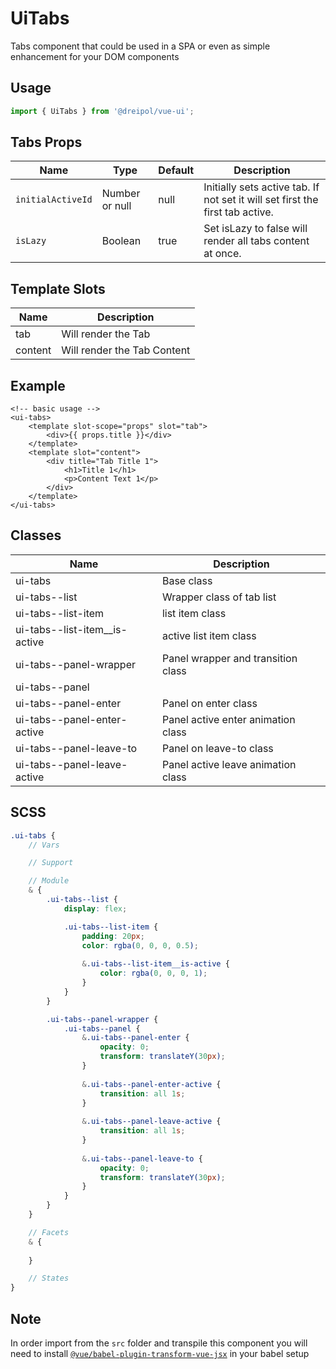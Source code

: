 # UiTabs
Tabs component that could be used in a SPA or even as simple enhancement for your DOM components

## Usage
```js
import { UiTabs } from '@dreipol/vue-ui';
```

## Tabs Props
| Name | Type | Default | Description
| --- | --- | ---| ---|
|`initialActiveId` | Number or null | null | Initially sets active tab. If not set it will set first the first tab active.
|`isLazy` | Boolean | true | Set isLazy to false will render all tabs content at once.

## Template Slots
| Name | Description
| --- | --- |
|tab | Will render the Tab 
|content | Will render the Tab Content


## Example
```vue
<!-- basic usage -->
<ui-tabs>
    <template slot-scope="props" slot="tab">
        <div>{{ props.title }}</div>
    </template>
    <template slot="content">
        <div title="Tab Title 1">
            <h1>Title 1</h1>
            <p>Content Text 1</p>
        </div>
    </template>
</ui-tabs>
```

## Classes
| Name | Description
| --- | --- |
| ui-tabs | Base class
| ui-tabs--list | Wrapper class of tab list
| ui-tabs--list-item | list item class
| ui-tabs--list-item__is-active | active list item class
| ui-tabs--panel-wrapper | Panel wrapper and transition class
| ui-tabs--panel | 
| ui-tabs--panel-enter | Panel on enter class
| ui-tabs--panel-enter-active | Panel active enter animation class
| ui-tabs--panel-leave-to | Panel on leave-to class
| ui-tabs--panel-leave-active | Panel active leave animation class

## SCSS

```scss
.ui-tabs {
    // Vars

    // Support

    // Module
    & {
        .ui-tabs--list {
            display: flex;

            .ui-tabs--list-item {
                padding: 20px;
                color: rgba(0, 0, 0, 0.5);
                
                &.ui-tabs--list-item__is-active {
                    color: rgba(0, 0, 0, 1);
                }
            }
        }

        .ui-tabs--panel-wrapper {
            .ui-tabs--panel {
                &.ui-tabs--panel-enter {
                    opacity: 0;
                    transform: translateY(30px);
                }
    
                &.ui-tabs--panel-enter-active {
                    transition: all 1s;
                }
    
                &.ui-tabs--panel-leave-active {
                    transition: all 1s;
                }
    
                &.ui-tabs--panel-leave-to {
                    opacity: 0;
                    transform: translateY(30px);
                }
            }
        }
    }

    // Facets
    & {
       
    }

    // States
}

```

## Note

In order import from the `src` folder and transpile this component you will need to install [`@vue/babel-plugin-transform-vue-jsx`](https://www.npmjs.com/package/@vue/babel-plugin-transform-vue-jsx) in your babel setup

